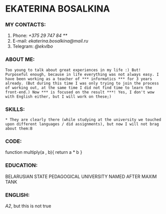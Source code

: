 # EKATERINA BOSALKINA

### MY CONTACTS:
1. Phone: _+375 29 747 84 **_
2. E-mail: _ekaterina.bosalkina@mail.ru_
3. Telegram: _@ekvlbo_

### ABOUT ME:
    Too young to talk about great experiences in my life :) But! Purposeful enough, because in life everything was not always easy. I have been working as a teacher of *** informatics *** for 3 years already. (But during this time I was only trying to join the process of working out, at the same time I did not find time to learn the front-end.) Now *** is focused on the result ***! Yes, I don't wow with English either, but I will work on these;)

### SKILLS:
    * They are clearly there (while studying at the university we touched upon different languages / did assignments), but now I will not brag about them:В

### CODE:
function multiply(a , b){
    return a * b
}

### EDUCATION: 
BELARUSIAN STATE PEDAGOGICAL UNIVERSITY
NAMED AFTER MAXIM TANK

### ENGLISH: 
*A2*, but this is not true    
